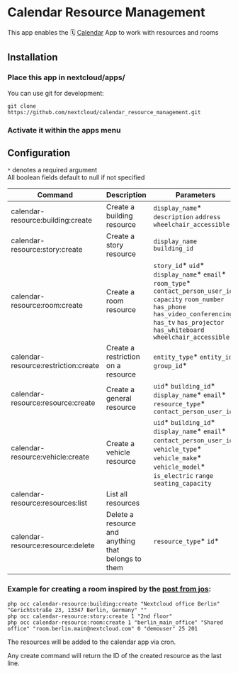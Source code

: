 # Calendar Resource Management
This app enables the 🗓️ [Calendar](https://github.com/nextcloud/calendar) App to work with resources and rooms

## Installation

### Place this app in **nextcloud/apps/**
You can use git for development:
```
git clone https://github.com/nextcloud/calendar_resource_management.git
```
### Activate it within the apps menu

## Configuration

`*` denotes a required argument  
All boolean fields default to null if not specified

| Command  | Description | Parameters  | Associated Table | Notes |
|---|---|---|---|---|
| calendar-resource:building:create | Create a building resource |`display_name`* `description` `address` `wheelchair_accessible`| `calresources_building` | |
| calendar-resource:story:create | Create a story resource | `display_name` `building_id` | `calresources_stories` | Needs an associated building id |
| calendar-resource:room:create | Create a room resource | `story_id`* `uid`* `display_name`* `email`* `room_type`* `contact_person_user_id` `capacity` `room_number` `has_phone` `has_video_conferencing` `has_tv` `has_projector` `has_whiteboard` `wheelchair_accessible` | `calresources_rooms` | Needs an associated story id |
| calendar-resource:restriction:create | Create a restriction on a resource | `entity_type`* `entity_id`* `group_id`*  | `calresources_restricits` | This restricts a resource to a group |
| calendar-resource:resource:create | Create a general resource | `uid`* `building_id`* `display_name`* `email`* `resource_type`* `contact_person_user_id` | `calresources_resources` | Needs an associated building id |
| calendar-resource:vehicle:create | Create a vehicle resource | `uid`* `building_id`* `display_name`* `email`* `contact_person_user_id`* `vehicle_type`* `vehicle_make`* `vehicle_model`* `is_electric` `range` `seating_capacity` | `calresources_vehicles` | Needs an associated building id |
| calendar-resource:resources:list | List all resources | | | |
| calendar-resource:resource:delete | Delete a resource and anything that belongs to them | `resource_type`* `id`* | | |

### Example for creating a room inspired by the [post from jos](https://help.nextcloud.com/t/22-beta-5-is-here-help-test/118560):

```
php occ calendar-resource:building:create "Nextcloud office Berlin" "Gerichtstraße 23, 13347 Berlin, Germany" ""
php occ calendar-resource:story:create 1 "2nd floor"
php occ calendar-resource:room:create 1 "berlin_main_office" "Shared office" "room.berlin.main@nextcloud.com" 0 "demouser" 25 201
```

The resources will be added to the calendar app via cron.

Any create command will return the ID of the created resource as the last line.






